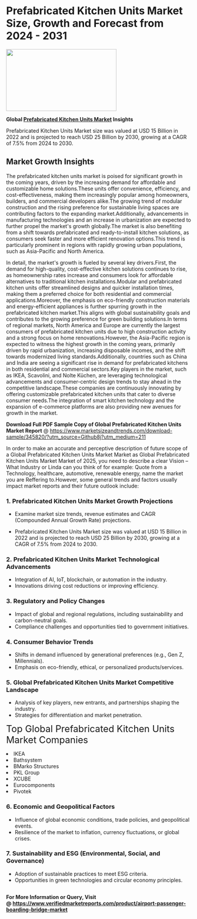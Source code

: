 <H1>Prefabricated Kitchen Units Market Size, Growth and Forecast from 2024 - 2031</H1><img class="aligncenter size-medium wp-image-584254" src="https://thirdeyenews.in/wp-content/uploads/2024/09/Global-Market-Research-300x168.jpeg" alt="" width="300" height="168" /><p><strong>Global&nbsp;<a href="https://www.marketsizeandtrends.com/download-sample/345820/?utm_source=Github8j?utm_medium=211">Prefabricated Kitchen Units Market</a> Insights</strong></p><p>Prefabricated Kitchen Units Market size was valued at USD 15 Billion in 2022 and is projected to reach USD 25 Billion by 2030, growing at a CAGR of 7.5% from 2024 to 2030.</p><p><h2>Market Growth Insights</h2> <p>The prefabricated kitchen units market is poised for significant growth in the coming years, driven by the increasing demand for affordable and customizable home solutions.These units offer convenience, efficiency, and cost-effectiveness, making them increasingly popular among homeowners, builders, and commercial developers alike.The growing trend of modular construction and the rising preference for sustainable living spaces are contributing factors to the expanding market.Additionally, advancements in manufacturing technologies and an increase in urbanization are expected to further propel the market's growth globally.The market is also benefiting from a shift towards prefabricated and ready-to-install kitchen solutions, as consumers seek faster and more efficient renovation options.This trend is particularly prominent in regions with rapidly growing urban populations, such as Asia-Pacific and North America. </p> <p>In detail, the market's growth is fueled by several key drivers.First, the demand for high-quality, cost-effective kitchen solutions continues to rise, as homeownership rates increase and consumers look for affordable alternatives to traditional kitchen installations.Modular and prefabricated kitchen units offer streamlined designs and quicker installation times, making them a preferred choice for both residential and commercial applications.Moreover, the emphasis on eco-friendly construction materials and energy-efficient appliances is further spurring growth in the prefabricated kitchen market.This aligns with global sustainability goals and contributes to the growing preference for green building solutions.In terms of regional markets, North America and Europe are currently the largest consumers of prefabricated kitchen units due to high construction activity and a strong focus on home renovations.However, the Asia-Pacific region is expected to witness the highest growth in the coming years, primarily driven by rapid urbanization, increasing disposable incomes, and the shift towards modernized living standards.Additionally, countries such as China and India are seeing a significant rise in demand for prefabricated kitchens in both residential and commercial sectors.Key players in the market, such as IKEA, Scavolini, and Nolte Küchen, are leveraging technological advancements and consumer-centric design trends to stay ahead in the competitive landscape.These companies are continuously innovating by offering customizable prefabricated kitchen units that cater to diverse consumer needs.The integration of smart kitchen technology and the expansion of e-commerce platforms are also providing new avenues for growth in the market.</p> <p></p><p><span class=""><strong>Download Full PDF Sample Copy of Global Prefabricated Kitchen Units Market Report</strong> @ <a href="https://www.marketsizeandtrends.com/download-sample/345820/?utm_source=Github8j?utm_medium=211" target="_blank">https://www.marketsizeandtrends.com/download-sample/345820/?utm_source=Github8j?utm_medium=211</a></span></p><p>In order to make an accurate and perceptive description of future scope of a Global&nbsp;Prefabricated Kitchen Units Market Market as Global&nbsp;Prefabricated Kitchen Units Market Market of 2025, you need to describe a clear Vision &ndash; What Industry or Linda can you think of for example: Quote from a Technology, healthcare, automotive, renewable energy, name the market you are Reffering to.However, some general trends and factors usually impact market reports and their future outlook include:</p><h3>1.&nbsp;<strong>Prefabricated Kitchen Units Market Growth Projections</strong></h3><ul><li>Examine market size trends, revenue estimates and CAGR (Compounded Annual Growth Rate) projections.</li><li><p>Prefabricated Kitchen Units Market size was valued at USD 15 Billion in 2022 and is projected to reach USD 25 Billion by 2030, growing at a CAGR of 7.5% from 2024 to 2030.</p></li></ul><h3>2.&nbsp;<strong>Prefabricated Kitchen Units Market Technological Advancements</strong></h3><ul><li>Integration of AI, IoT, blockchain, or automation in the industry.</li><li>Innovations driving cost reductions or improving efficiency.</li></ul><h3>3.&nbsp;<strong>Regulatory and Policy Changes</strong></h3><ul><li>Impact of global and regional regulations, including sustainability and carbon-neutral goals.</li><li>Compliance challenges and opportunities tied to government initiatives.</li></ul><h3>4.&nbsp;<strong>Consumer Behavior Trends</strong></h3><ul><li>Shifts in demand influenced by generational preferences (e.g., Gen Z, Millennials).</li><li>Emphasis on eco-friendly, ethical, or personalized products/services.</li></ul><h3>5.&nbsp;<strong>Global Prefabricated Kitchen Units Market Competitive Landscape</strong></h3><ul><li>Analysis of key players, new entrants, and partnerships shaping the industry.</li><li>Strategies for differentiation and market penetration.</li></ul><p data-pm-slice="1 1 []"><span style="color: inherit; font-family: inherit; font-size: 25px;">Top Global Prefabricated Kitchen Units Market Companies</span></p><div class="" data-test-id=""><p><li>IKEA</li><li> Bathsystem</li><li> BMarko Structures</li><li> PKL Group</li><li> XCUBE</li><li> Eurocomponents</li><li> Pivotek</li></p></div><h3>6.&nbsp;<strong>Economic and Geopolitical Factors</strong></h3><ul><li>Influence of global economic conditions, trade policies, and geopolitical events.</li><li>Resilience of the market to inflation, currency fluctuations, or global crises.</li></ul><h3>7.&nbsp;<strong>Sustainability and ESG (Environmental, Social, and Governance)</strong></h3><ul><li>Adoption of sustainable practices to meet ESG criteria.</li><li>Opportunities in green technologies and circular economy principles.</li></ul><h2><strong style="font-size: 14px;">For More Information or Query, Visit @&nbsp;</strong><a style="background-color: #ffffff; font-size: 14px;" href="https://www.marketsizeandtrends.com/report/prefabricated-kitchen-units-market/" target="_blank">https://www.verifiedmarketreports.com/product/airport-passenger-boarding-bridge-market</a></h2>
